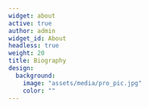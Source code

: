```yaml
---
widget: about
active: true
author: admin
widget_id: About
headless: true
weight: 20
title: Biography
design:
  background:
    image: "assets/media/pro_pic.jpg"
    color: ""
---
```

